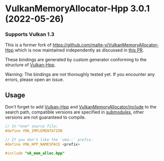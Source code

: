 # VulkanMemoryAllocator-Hpp <!--VER-->3.0.1 (2022-05-26)<!--/VER-->

### Supports Vulkan <!--VK-->1.3<!--/VK-->

This is a former fork of https://github.com/malte-v/VulkanMemoryAllocator-Hpp which is now maintained independently
as discussed in [this PR](https://github.com/malte-v/VulkanMemoryAllocator-Hpp/pull/15).

These bindings are generated by custom generator conforming to the structure of [Vulkan-Hpp](https://github.com/KhronosGroup/Vulkan-Hpp).

Warning: The bindings are not thoroughly tested yet. If you encounter any errors, please open an issue.

## Usage
Don't forget to add [Vulkan-Hpp](https://github.com/KhronosGroup/Vulkan-Hpp) and
[VulkanMemoryAllocator/include](https://github.com/GPUOpen-LibrariesAndSDKs/VulkanMemoryAllocator/tree/master/include)
to the search path, compatible versions are specified in [submodules](https://git-scm.com/book/en/v2/Git-Tools-Submodules "git submodule update"), other versions are not guaranteed to compile.
```c++
// In *one* source file:
#define VMA_IMPLEMENTATION

// If you don't like the `vma::` prefix:
#define VMA_HPP_NAMESPACE <prefix>

#include "vk_mem_alloc.hpp"
```
